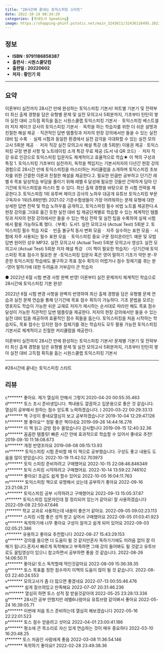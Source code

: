 ```yaml
---
title: "28시간에 끝내는 토익스피킹 스타트"
date: 2022-10-19 08:34:29
categories: [국내도서 Speaking]
image: https://shopping-phinf.pstatic.net/main_3243611/32436116495.20220527024932.jpg
---
```


## **정보**

- **ISBN : 9791186858387**
- **출판사 : 시원스쿨닷컴**
- **출판일 : 20220602**
- **저자 : 황인기 외**

------



## **요약**

이론부터 실전까지 28시간 만에 완성하는 토익스피킹 기본서! 파트별 기본기 및 전략부터 최신 출제 경향을 담은 유형별 문제 및 실전 모의고사 5회분까지, 기초부터 탄탄히 쌓아 실전 대비 고득점 획득을 돕는 시원스쿨랩 토익스피킹 기본서ㆍ 토익스피킹 베스트셀러 저자 제이크 강사의 토익스피킹 기본서ㆍ 독학을 하는 학습자를 위한 더 쉬운 설명과 친절한 해설 제공 ㆍ직관적인 답변 템플릿과 저자의 현장 강의에서만 들을 수 있는 실전 대비 팁 수록 ㆍ 실제 시험과 동일한 환경에서 실전 감각을 극대화할 수 있는 실전 모의고사 5회분 제공 ㆍ 저자 직강 실전 모의고사 해설 특강 (총 5회분) 이용권 제공ㆍ토익스피킹 규정 변경 사항 및 노트테이킹 소개 특강 무료 제공 (도서 내 QR 코드) ㆍ 저자 직강 유료 인강으로 토익스피킹 입문자도 체계적이고 효율적으로 학습★ 이 책의 구성과 특징 1. 토익스피킹 기초부터 실전까지, 독학을 책임지는 기본서저자의 다년간 현장 강의 경험으로 28시간 만에 토익스피킹을 마스터하는 커리큘럼을 소개하며 토익스피킹 초보자를 위한 간결한 이론과 친철한 해설을 제공한다.2. 필요한 만큼만 공부하고 단기간 레벨 6 목표 달성학습 부담을 줄이기 위해 레벨 6 달성에 필요한 것들만 간략하게 담아 단기간에 토익스피킹을 마스터 할 수 있다. 최신 출제 경향을 바탕으로 한 시험 전략을 제공한다.3. 토익스피킹 1위 유투버 제이크 강사의 노하우 대공개 유튜브 토익스피킹 부문 구독자수 1위(5.88만명) 2021.02 기준수험생들이 가장 어려워하는 문제 유형에 대한 상세한 답변 전략 및 학습 노하우를 공개하고, 토익스피킹 필수 비법 노트를 제공한다.4. 현장 강의를 그대로 옮긴 듯한 실전 대비 팁 제공단계별로 학습할 수 있는 체계적인 템플릿과 저자의 현장 강의에서만 들을 수 있는 핵심 전략 및 실전 팁을 수록하여 실제 시험에서 활용 가능하도록 했다.〈부록〉도서1. 실전 모의고사 (Actual Test) 5회분 2. 토익스피킹 필수 학습 자료ㆍ	빈출 불규칙 동사 변화 모음ㆍ	자주 실수하는 표현 모음ㆍ	시험에 자주 사용되는 필수 표현 모음ㆍ	토익스피킹 중요 구문 정리온라인1. 예문 및 모범 답변 원어민 성우 MP32. 실전 모의고사 (Actual Test) 5회분 모의고사 영상3. 실전 모의고사 (Actual Test) 5회분 저자 해설 특강 〈이 책이 필요한 학습자〉-단기간에 토익스피킹 목표 점수가 필요한 분 -토익스피킹 입문자 혹은 영어 말하기 기초가 약한 분-꾸준한 토익스피킹 학습에도 불구하고 목표 점수 획득이 어렵거나 점수 정체기를 겪는 분 -영어 말하기에 대한 두려움과 거부감이 큰 학습자

● 2022년 6월 시험 변경 사항 완벽 반영!
이론부터 실전 문제까지 체계적인 학습으로 28시간에 토익스피킹 기본 완성!

2022년 6월 시험 변경 사항을 완벽히 반영하여 최신 출제 경향을 담은 유형별 문제 연습과 실전 문제 연습을 통해 단기간에 목표 점수 획득이 가능하다. 기초 문법을 모르는 영포자도 학습이 가능한 쉬운 교재로 저자가 제시하는 순서대로 따라만 해도 목표 점수 달성이 가능한 직관적인 답변 템플릿을 제공한다. 저자의 현장 강의에서만 들을 수 있는 실전 대비 팁을 제공하여 효율적인 점수 획들을 돕는다. 토익스피킹을 처음 시작하는 학습자도, 목표 점수는 있지만 점수 침체기를 겪는 학습자도 모두 활용 가능한 토익스피킹 기본서로 체계적이고 친절한 커리큘럼을 제공한다. 

이론부터 실전까지 28시간 만에 완성하는 토익스피킹 기본서! 
문제별 기본기 및 전략부터 최신 출제 경향을 담은 유형별 문제 및 실전 모의고사 5회분까지, 기초부터 탄탄히 쌓아 실전 대비 고득점 획득을 돕는 시원스쿨랩 토익스피킹 기본서



------

#28시간에 끝내는 토익스피킹 스타트


## **리뷰** 

  c******* 좋아요. 제가 열심히 안해서 그렇지 2020-04-20 00:55:35.463 <br/>  d******* 토스 초시 준비생입니다. 책내용도 깔끔하고 입문용으로
좋은 것 같습니다. 열심히 공부해서 원하는 점수 얻도록 노력하겠습니다. ) 2020-03-22 00:29:33.13 <br/>  a******* 책 구성이 좋네요열심히 보고 공부하겠습니다! 2019-10-04 12:29:47.126 <br/>  h******* 짱 좋아요^^
정말 좋은 책이네요 2019-09-26 14:44:16.276 <br/>  b******* 이 책 읽고 금방 점수 올랐습니다 감사합니다 2019-09-15 12:40:32.36 <br/>  p******* 꼼꼼한 템플릿! 빠른 시간 안에 효과적으로 학습할 수 있어서 좋네요 추천! 2019-09-10 11:18:08.673 <br/>  b******* 개정 반영조아요 2019-08-08 09:15:13.93 <br/>  m******* 토익스피킹 시험 준비할 때 이 책으로 공부했습니다. 구성도 좋고 내용도 도움을 많이 받았습니다. 2022-10-19 11:42:52.703973 <br/>  o******* 토익 스피킹 준비하려고 구매했어요 2022-10-15 22:08:46.846349 <br/>  z******* 토익 스피킹 시작하려고 구매했어요. 2022-10-14 13:59:22.746102 <br/>  q******* 좋아요! 초급도 쉽게 할수 있어요 2022-10-05 16:04:11.763 <br/>  m******* 토익스피킹 책으로 유명해서 샀는데 공부하기 좋아요 2022-09-16 23:21:08.21 <br/>  v******* 토익스피킹 공부 시작하려고 구매했어요 2022-09-13 15:05:37.87 <br/>  r******* 토익스피킹 입문자인데 잘 정리되어 있는거 같아요! 잘 사용하겠습니다 2022-09-08 22:50:47.646 <br/>  j******* 학교 교과로 사용하는데 내용이 좋은거 같아요. 2022-09-05 09:02:23.113 <br/>  z******* 스피킹 시험 좋은 성적 받고 싶어서 구매했어요 2022-09-05 01:03:41.923 <br/>  q******* 독학하기에 너무 좋아요
구성이 알차고 쉽게 되어 있어요 2022-09-03 02:05:21.386 <br/>  r******* 유용하고 좋아요 추천합니다 2022-08-27 15:43:29.153 <br/>  g******* 강의를 들으면 더 도움이 될 것 같지만혼자 독하가기에도 어려움 없이 잘 이해가 됩니다.혼자서 빠르게 독학해보고 부족하면 그때 강의 들어봐도 될 것같고 유투브로도 꿀팁영상이 있으니 참고하면서 공부하면 좋을 것 같습니다. 2022-08-26 14:06:50.11 <br/>  z******* 좋아요! 토스 독학할때 딱인것같아요 2022-08-09 15:36:39.35 <br/>  g******* 토스 목표를 정한 점수까지 이책의 도움이 많이 될 것 같습니다. 2022-08-03 22:40:24.553 <br/>  v******* 모의고사가 좀 더 많으면 좋겠네요 2022-07-13 00:55:46.476 <br/>  w******* 쉽게 잘쓰여있고 만족해요 2022-07-07 20:31:46.236 <br/>  m******* 열심히 하면 토스 성적 잘 받을것같아여 2022-05-25 23:28:13.336 <br/>  g******* 28시간 공부 안했지만 레벨6나왔어요
유튜브랑 같이봐서 좋아요 2022-05-24 16:39:05.71 <br/>  p******* 이번에 처음 토스 준비하는데 열심히 해보겠습니다 2022-05-16 22:22:01.523 <br/>  p******* 토스 점수 얻을려고 삿어요 2022-04-01 23:00:41.186 <br/>  p******* 평소에 큰 목소리로 자신 있게 연습하는 것이 매우 중요하다 2022-03-10 16:20:48.25 <br/>  t******* 토스 처음인 사람에게 좋음 2022-03-08 11:36:54.146 <br/>  u******* 독학하기 좋아요!! 2022-02-28 23:49:38.36 <br/>